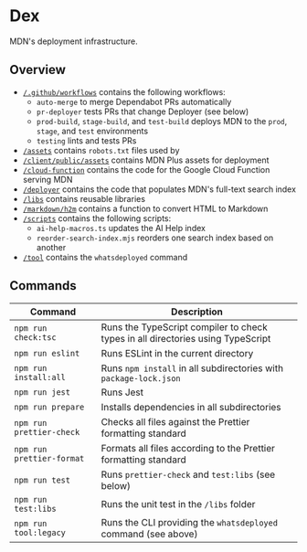 # Dex

MDN's deployment infrastructure.

## Overview

- [`/.github/workflows`](./.github/workflows) contains the following workflows:
  - `auto-merge` to merge Dependabot PRs automatically
  - `pr-deployer` tests PRs that change Deployer (see below)
  - `prod-build`, `stage-build`, and `test-build` deploys MDN to the `prod`,
    `stage`, and `test` environments
  - `testing` lints and tests PRs
- [`/assets`](./assets) contains `robots.txt` files used by
- [`/client/public/assets`](./client/public/assets) contains MDN Plus assets for
  deployment
- [`/cloud-function`](./cloud-function/) contains the code for the Google Cloud
  Function serving MDN
- [`/deployer`](./deployer) contains the code that populates MDN's full-text
  search index
- [`/libs`](./libs) contains reusable libraries
- [`/markdown/h2m`](./markdown/h2m) contains a function to convert HTML to
  Markdown
- [`/scripts`](./scripts) contains the following scripts:
  - `ai-help-macros.ts` updates the AI Help index
  - `reorder-search-index.mjs` reorders one search index based on another
- [`/tool`](./tool) contains the `whatsdeployed` command

## Commands

| Command                   | Description                                                                     |
| ------------------------- | ------------------------------------------------------------------------------- |
| `npm run check:tsc`       | Runs the TypeScript compiler to check types in all directories using TypeScript |
| `npm run eslint`          | Runs ESLint in the current directory                                            |
| `npm run install:all`     | Runs `npm install` in all subdirectories with `package-lock.json`               |
| `npm run jest`            | Runs Jest                                                                       |
| `npm run prepare`         | Installs dependencies in all subdirectories                                     |
| `npm run prettier-check`  | Checks all files against the Prettier formatting standard                       |
| `npm run prettier-format` | Formats all files according to the Prettier formatting standard                 |
| `npm run test`            | Runs `prettier-check` and `test:libs` (see below)                               |
| `npm run test:libs`       | Runs the unit test in the `/libs` folder                                        |
| `npm run tool:legacy`     | Runs the CLI providing the `whatsdeployed` command (see above)                  |
